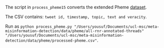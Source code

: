 The script in `process_pheme15` converts the extended Pheme [dataset](https://figshare.com/articles/dataset/PHEME_dataset_for_Rumour_Detection_and_Veracity_Classification/6392078).

The CSV contains: `tweet id, timestamp, topic, text and veracity`.

Run as 
`python process_pheme.py "/Users/yousuf/Documents/ucl-msc/meta-misinformation-detection/data/pheme/all-rnr-annotated-threads" "/Users/yousuf/Documents/ucl-msc/meta-misinformation-detection/data/pheme/processed-pheme.csv"`.
